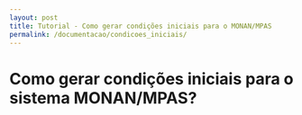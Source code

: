 ```yaml
---
layout: post
title: Tutorial - Como gerar condições iniciais para o MONAN/MPAS
permalink: /documentacao/condicoes_iniciais/
---
```


# Como gerar condições iniciais para o sistema MONAN/MPAS?
